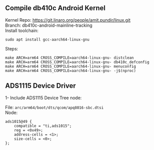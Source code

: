 ## Compile db410c Android Kernel
Kernel Repo: https://git.linaro.org/people/amit.pundir/linux.git  
Branch: db410c-android-mainline-tracking  
Install toolchain: 
```
sudo apt install gcc-aarch64-linux-gnu
```
Steps: 
```
make ARCH=arm64 CROSS_COMPILE=aarch64-linux-gnu- distclean
make ARCH=arm64 CROSS_COMPILE=aarch64-linux-gnu- db410c_defconfig
make ARCH=arm64 CROSS_COMPILE=aarch64-linux-gnu- menuconfig
make ARCH=arm64 CROSS_COMPILE=aarch64-linux-gnu- -j$(nproc)
```

## ADS1115 Device Driver
1- Include ADS1115 Device Tree node:  

File: ```arc/arm64/boot/dts/qcom/apq8016-sbc.dtsi```  
Node: 
```
ads1015@49 {
	compatible = "ti,ads1015";
	reg = <0x49>;
	address-cells = <1>;
	size-cells = <0>;
};
```
